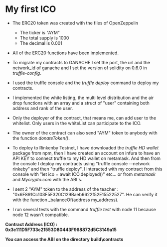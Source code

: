 # My first ICO

- The ERC20 token was created with the files of OpenZeppelin
    - The ticker is "AYM"
    - The total supply is 1000
    - The decimal is 0.001

- All of the ERC20 functions have been implemented.

- To migrate my contracts to GANACHE I set the port, the url and the network_id of ganache and I set the version of solidity on 0.6.0 in *truffle-config*.

- I used the truffle console and the *truffle deploy* command to deploy my contracts.

- I implemented the white listing, the multi level distribution and the air drop functions with an array and a struct of "user" containing both address and rank of the user.

- Only the deployer of the contract, that means me, can add user to the whitelist. Only users in the whiteList can participate to the ICO.

- The owner of the contract can also send "AYM" token to anybody with the function *donateToken()*.

- To deploy to Rinkenby Testnet, I have downloaded the *truffle HD wallet* package from npm, then I have created an account on infura to have an API KEY to connect truffle to my HD wallet on metamask. And then from the console I deploy my contracts using "truffle console --network rinkeby" and then "truffle deploy". I interacted with my contract from this console with "let ico = await ICO.deployed()" etc... or from *metamask* and *Mycrypto.com* with the ABI's.

- I sent 2 "AYM" token to the address of the teacher : "0x6F891Cc103F5F320C129Baeb6622f52E15522527". He can verify it with the function _balanceOf(address my_address).

- I run several tests with the command *truffle test* with node 11 because node 12 wasn't compatible.

**Contract Address (ICO) : 0x3c111D5F733c21553D80443F968872d5C3149a15**

**You can access the ABI on the directory build\contracts**